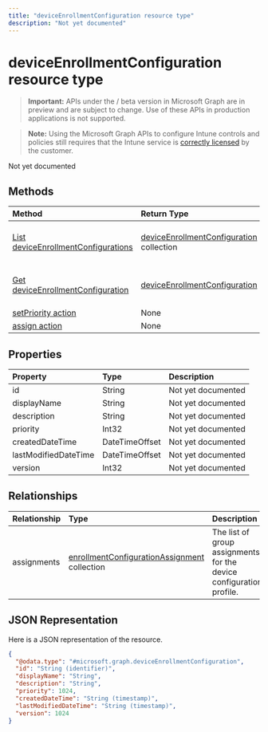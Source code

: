---title: "deviceEnrollmentConfiguration resource type"description: "Not yet documented"---# deviceEnrollmentConfiguration resource type

> **Important:** APIs under the / beta version in Microsoft Graph are in preview and are subject to change. Use of these APIs in production applications is not supported.

> **Note:** Using the Microsoft Graph APIs to configure Intune controls and policies still requires that the Intune service is [correctly licensed](https://go.microsoft.com/fwlink/?linkid=839381) by the customer.

Not yet documented
## Methods
|Method|Return Type|Description|
|:---|:---|:---|
|[List deviceEnrollmentConfigurations](../api/intune-onboarding-deviceenrollmentconfiguration-list.md)|[deviceEnrollmentConfiguration](../resources/intune-onboarding-deviceenrollmentconfiguration.md) collection|List properties and relationships of the [deviceEnrollmentConfiguration](../resources/intune-onboarding-deviceenrollmentconfiguration.md) objects.|
|[Get deviceEnrollmentConfiguration](../api/intune-onboarding-deviceenrollmentconfiguration-get.md)|[deviceEnrollmentConfiguration](../resources/intune-onboarding-deviceenrollmentconfiguration.md)|Read properties and relationships of the [deviceEnrollmentConfiguration](../resources/intune-onboarding-deviceenrollmentconfiguration.md) object.|
|[setPriority action](../api/intune-onboarding-deviceenrollmentconfiguration-setpriority.md)|None|Not yet documented|
|[assign action](../api/intune-onboarding-deviceenrollmentconfiguration-assign.md)|None|Not yet documented|

## Properties
|Property|Type|Description|
|:---|:---|:---|
|id|String|Not yet documented|
|displayName|String|Not yet documented|
|description|String|Not yet documented|
|priority|Int32|Not yet documented|
|createdDateTime|DateTimeOffset|Not yet documented|
|lastModifiedDateTime|DateTimeOffset|Not yet documented|
|version|Int32|Not yet documented|

## Relationships
|Relationship|Type|Description|
|:---|:---|:---|
|assignments|[enrollmentConfigurationAssignment](../resources/intune-onboarding-enrollmentconfigurationassignment.md) collection|The list of group assignments for the device configuration profile.|

## JSON Representation
Here is a JSON representation of the resource.
<!-- {
  "blockType": "resource",
  "keyProperty": "id",
  "@odata.type": "microsoft.graph.deviceEnrollmentConfiguration"
}
-->
``` json
{
  "@odata.type": "#microsoft.graph.deviceEnrollmentConfiguration",
  "id": "String (identifier)",
  "displayName": "String",
  "description": "String",
  "priority": 1024,
  "createdDateTime": "String (timestamp)",
  "lastModifiedDateTime": "String (timestamp)",
  "version": 1024
}
```





